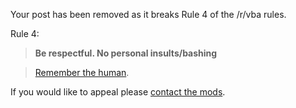 Your post has been removed as it breaks Rule 4 of the /r/vba rules.

Rule 4: 

> **Be respectful. No personal insults/bashing**

> [Remember the human](https://www.reddit.com/r/blog/comments/1ytp7q/remember_the_human/?st=jkyr9xec&sh=39e29b12).

If you would like to appeal please [contact the mods](https://www.reddit.com/message/compose/?to=/r/vba).